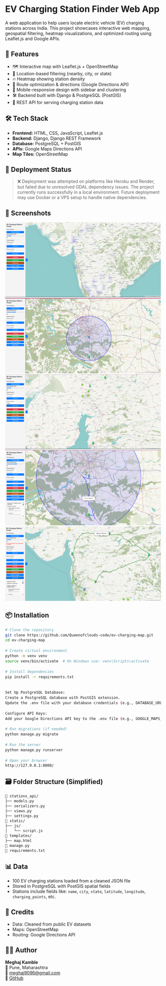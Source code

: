 # EV Charging Station Finder Web App

A web application to help users locate electric vehicle (EV) charging stations across India. This project showcases interactive web mapping, geospatial filtering, heatmap visualizations, and optimized routing using Leaflet.js and Google APIs.

## 🚀 Features

- 🗺️ Interactive map with Leaflet.js + OpenStreetMap
- 📍 Location-based filtering (nearby, city, or state)
- 🔥 Heatmap showing station density
- 🧭 Route optimization & directions (Google Directions API)
- 📱 Mobile-responsive design with sidebar and clustering
- 🛠️ Backend built with Django & PostgreSQL (PostGIS)
- 📡 REST API for serving charging station data

## 🛠️ Tech Stack

- **Frontend:** HTML, CSS, JavaScript, Leaflet.js
- **Backend:** Django, Django REST Framework
- **Database:** PostgreSQL + PostGIS
- **APIs:** Google Maps Directions API
- **Map Tiles:** OpenStreetMap


## 🚀 Deployment Status

> ❌ Deployment was attempted on platforms like Heroku and Render, but failed due to unresolved GDAL dependency issues. The project currently runs successfully in a local environment. Future deployment may use Docker or a VPS setup to handle native dependencies.

## 📸 Screenshots

![Heatmap](HeatMap.png)
![UserInterface](UserInterface.png)
![Filteredbystate](Filteredbystate.png)
![Directions](Directions.png)
![OptimisedRoute](OptimisedRoute.png)


## 📦 Installation

```bash
# Clone the repository
git clone https://github.com/Queenofclouds-code/ev-charging-map.git
cd ev-charging-map

# Create virtual environment
python -m venv venv
source venv/bin/activate  # On Windows use: venv\Scripts\activate

# Install dependencies
pip install -r requirements.txt


Set Up PostgreSQL Database:
Create a PostgreSQL database with PostGIS extension.
Update the .env file with your database credentials (e.g., DATABASE_URL=postgres://user:password@localhost:5432/dbname).

Configure API Keys:
Add your Google Directions API key to the .env file (e.g., GOOGLE_MAPS_API_KEY=your_api_key).

# Run migrations (if needed)
python manage.py migrate

# Run the server
python manage.py runserver

# Open your browser
http://127.0.0.1:8000/
```

## 🗃️ Folder Structure (Simplified)

```
📁 stations_api/
├── models.py
├── serializers.py
├── views.py
├── settings.py
📁 static/
├── js/
│   └── script.js
📁 templates/
├── map.html
📄 manage.py
📄 requirements.txt
```

## 📊 Data

- 100 EV charging stations loaded from a cleaned JSON file
- Stored in PostgreSQL with PostGIS spatial fields
- Stations include fields like: `name`, `city`, `state`, `latitude`, `longitude`, `charging_points`, etc.

## 📌 Credits

- Data: Cleaned from public EV datasets
- Maps: OpenStreetMap
- Routing: Google Directions API

## 👩‍💻 Author

**Meghaj Kamble**  
📍 Pune, Maharashtra  
📧 meghaj9096@gmail.com  
🔗 [GitHub](https://github.com/Queenofclouds-code)

